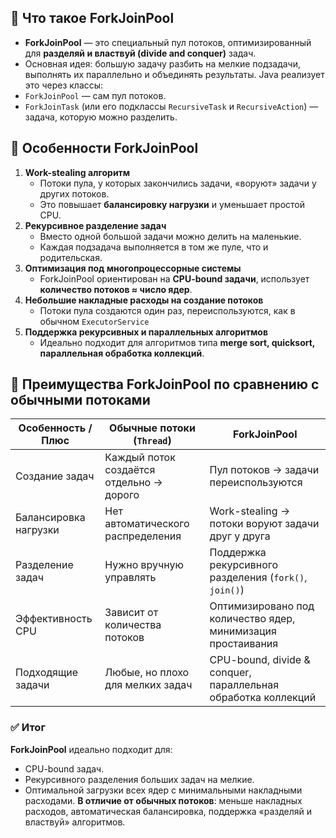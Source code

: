 ## 🔹 Что такое ForkJoinPool
- **ForkJoinPool** — это специальный пул потоков, оптимизированный для **разделяй и властвуй (divide and conquer)** задач.
- Основная идея: большую задачу разбить на мелкие подзадачи, выполнять их параллельно и объединять результаты.
Java реализует это через классы:
- `ForkJoinPool` — сам пул потоков.
- `ForkJoinTask` (или его подклассы `RecursiveTask` и `RecursiveAction`) — задача, которую можно разделить.
## 🔹 Особенности ForkJoinPool
1. **Work-stealing алгоритм**
    - Потоки пула, у которых закончились задачи, «воруют» задачи у других потоков.
    - Это повышает **балансировку нагрузки** и уменьшает простой CPU.
2. **Рекурсивное разделение задач**
    - Вместо одной большой задачи можно делить на маленькие.
    - Каждая подзадача выполняется в том же пуле, что и родительская.
3. **Оптимизация под многопроцессорные системы**
    - ForkJoinPool ориентирован на **CPU-bound задачи**, использует **количество потоков ≈ число ядер**.
4. **Небольшие накладные расходы на создание потоков**
    - Потоки пула создаются один раз, переиспользуются, как в обычном `ExecutorService`
5. **Поддержка рекурсивных и параллельных алгоритмов**
    - Идеально подходит для алгоритмов типа **merge sort, quicksort, параллельная обработка коллекций**.
## 🔹 Преимущества ForkJoinPool по сравнению с обычными потоками

|Особенность / Плюс|Обычные потоки (`Thread`)|ForkJoinPool|
|---|---|---|
|Создание задач|Каждый поток создаётся отдельно → дорого|Пул потоков → задачи переиспользуются|
|Балансировка нагрузки|Нет автоматического распределения|Work-stealing → потоки воруют задачи друг у друга|
|Разделение задач|Нужно вручную управлять|Поддержка рекурсивного разделения (`fork()`, `join()`)|
|Эффективность CPU|Зависит от количества потоков|Оптимизировано под количество ядер, минимизация простаивания|
|Подходящие задачи|Любые, но плохо для мелких задач|CPU-bound, divide & conquer, параллельная обработка коллекций|
### ✅ Итог
**ForkJoinPool** идеально подходит для:
- CPU-bound задач.
- Рекурсивного разделения больших задач на мелкие.
- Оптимальной загрузки всех ядер с минимальными накладными расходами.
**В отличие от обычных потоков**: меньше накладных расходов, автоматическая балансировка, поддержка «разделяй и властвуй» алгоритмов.